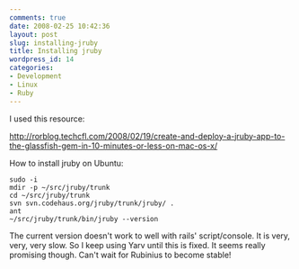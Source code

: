 ```yaml
---
comments: true
date: 2008-02-25 10:42:36
layout: post
slug: installing-jruby
title: Installing jruby
wordpress_id: 14
categories:
- Development
- Linux
- Ruby
---
```


I used this resource:

http://rorblog.techcfl.com/2008/02/19/create-and-deploy-a-jruby-app-to-the-glassfish-gem-in-10-minutes-or-less-on-mac-os-x/

How to install jruby on Ubuntu:

```
sudo -i
mdir -p ~/src/jruby/trunk
cd ~/src/jruby/trunk
svn svn.codehaus.org/jruby/trunk/jruby/ .
ant
~/src/jruby/trunk/bin/jruby --version
```

The current version doesn't work to well with rails' script/console. It is very, very, very slow. So I keep using Yarv until this is fixed. It seems really promising though. Can't wait for Rubinius to become stable!

